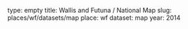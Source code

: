 type: empty
title: Wallis and Futuna / National Map
slug: places/wf/datasets/map
place: wf
dataset: map
year: 2014
